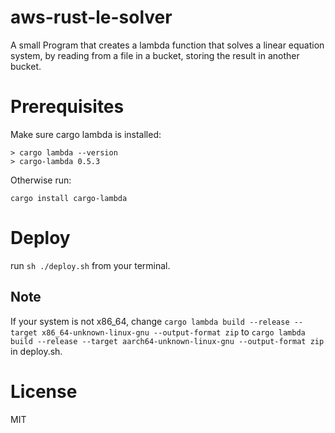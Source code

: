 # aws-rust-le-solver

A small Program that creates a lambda function that solves a linear equation system, by reading from a file in a bucket, storing the result in another bucket.

# Prerequisites

Make sure cargo lambda is installed:
```
> cargo lambda --version
> cargo-lambda 0.5.3
```
Otherwise run:
```
cargo install cargo-lambda
```

# Deploy

run `sh ./deploy.sh` from your terminal.

## Note
If your system is not x86_64, change `cargo lambda build --release --target x86_64-unknown-linux-gnu --output-format zip` to `cargo lambda build --release --target aarch64-unknown-linux-gnu --output-format zip` in deploy.sh.

# License

MIT

